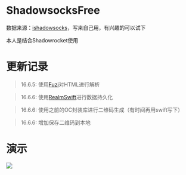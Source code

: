 # ShadowsocksFree
数据来源：[ishadowsocks](http://www.ishadowsocks.net/)，写来自己用，有兴趣的可以试下

本人是结合Shadowrocket使用

# 更新记录
> 16.6.5: 使用[Fuzi](https://github.com/cezheng/Fuzi)对HTML进行解析

> 16.6.6: 使用[RealmSwift](https://github.com/realm/realm-cocoa)进行数据持久化

> 16.6.6: 使用之前的OC封装库进行二维码生成（有时间再用swift写下）

> 16.6.6: 增加保存二维码到本地

# 演示
![](https://github.com/ChengLuffy/ShadowsocksFree/blob/master/demo.gif)
